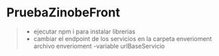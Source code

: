 # PruebaZinobeFront
>- ejecutar  npm i para instalar librerias
>-  cambiar el endpoint de los servicios  en la carpeta enverioment  archivo enverioment
 >-variable urlBaseServicio



